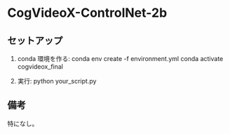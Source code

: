 # CogVideoX-ControlNet-2b


## セットアップ
1. conda 環境を作る:
conda env create -f environment.yml
conda activate cogvideox_final

2. 実行:
python your_script.py

## 備考
特になし。